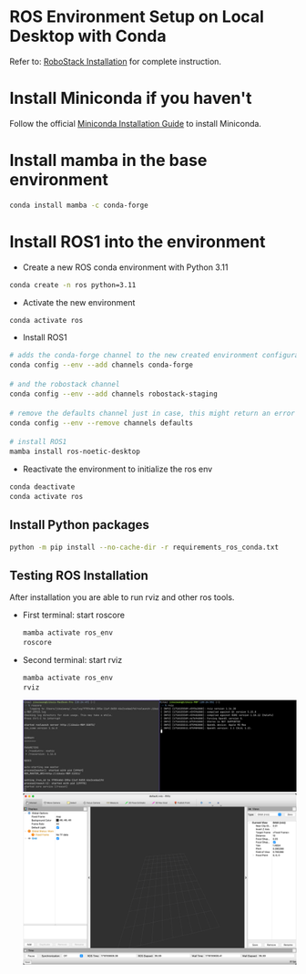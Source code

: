 # ROS Environment Setup on Local Desktop with Conda

Refer to: [RoboStack Installation](https://robostack.github.io/GettingStarted.html) for complete instruction.

# Install Miniconda if you haven't

Follow the official [Miniconda Installation Guide](https://docs.conda.io/en/latest/miniconda.html) to install Miniconda.

# Install mamba in the base environment

```bash
conda install mamba -c conda-forge
```

# Install ROS1 into the environment

- Create a new ROS conda environment with Python 3.11

```bash
conda create -n ros python=3.11
```

- Activate the new environment

```bash
conda activate ros
```

- Install ROS1

```bash
# adds the conda-forge channel to the new created environment configuration
conda config --env --add channels conda-forge

# and the robostack channel
conda config --env --add channels robostack-staging

# remove the defaults channel just in case, this might return an error if it is not in the list which is ok
conda config --env --remove channels defaults

# install ROS1
mamba install ros-noetic-desktop
```

- Reactivate the environment to initialize the ros env

```bash
conda deactivate
conda activate ros
```

## Install Python packages

```bash
python -m pip install --no-cache-dir -r requirements_ros_conda.txt
```

## Testing ROS Installation

After installation you are able to run rviz and other ros tools.

  - First terminal: start roscore
    ```bash
    mamba activate ros_env
    roscore
    ```

  - Second terminal: start rviz
    ```bash
    mamba activate ros_env
    rviz
    ```
    ![terminal](./resources/ros_installation_testing.png)
    ![rviz](./resources/ros_installation_rviz.png)

